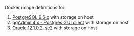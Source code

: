 Docker image definitions for:

1) [PostgreSQL 9.6.x](postgres/9.6/readme.md) with storage on host
2) [pgAdmin 4.x - Postgres GUI client](postgres/pgadmin/readme.md) with storage on host
3) [Oracle 12.1.0.2-se2](oracle/12.1.0.2-se2/readme.md) with storage on host

